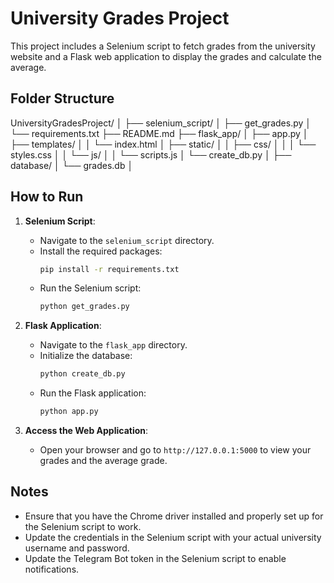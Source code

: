 # University Grades Project

This project includes a Selenium script to fetch grades from the university website and a Flask web application to display the grades and calculate the average.

## Folder Structure
UniversityGradesProject/
│
├── selenium_script/
│ ├── get_grades.py
│ └── requirements.txt
├── README.md
├── flask_app/
│ ├── app.py
│ ├── templates/
│ │ └── index.html
│ ├── static/
│ │ ├── css/
│ │ │ └── styles.css
│ │ └── js/
│ │ └── scripts.js
│ └── create_db.py
│
├── database/
│ └── grades.db
│

## How to Run

1. **Selenium Script**:
   - Navigate to the `selenium_script` directory.
   - Install the required packages:
     ```bash
     pip install -r requirements.txt
     ```
   - Run the Selenium script:
     ```bash
     python get_grades.py
     ```

2. **Flask Application**:
   - Navigate to the `flask_app` directory.
   - Initialize the database:
     ```bash
     python create_db.py
     ```
   - Run the Flask application:
     ```bash
     python app.py
     ```

3. **Access the Web Application**:
   - Open your browser and go to `http://127.0.0.1:5000` to view your grades and the average grade.

## Notes

- Ensure that you have the Chrome driver installed and properly set up for the Selenium script to work.
- Update the credentials in the Selenium script with your actual university username and password.
- Update the Telegram Bot token in the Selenium script to enable notifications.
